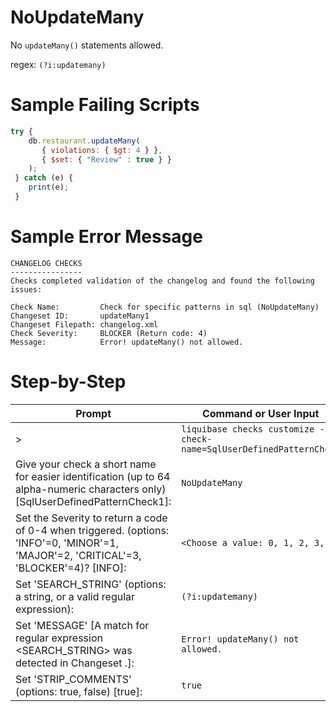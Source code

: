 # NoUpdateMany

No `updateMany()` statements allowed.

regex: `(?i:updatemany)`

# Sample Failing Scripts
``` javascript
try {
    db.restaurant.updateMany(
       { violations: { $gt: 4 } },
       { $set: { "Review" : true } }
    );
 } catch (e) {
    print(e);
 }
 ```

# Sample Error Message
```
CHANGELOG CHECKS
----------------
Checks completed validation of the changelog and found the following issues:

Check Name:         Check for specific patterns in sql (NoUpdateMany)
Changeset ID:       updateMany1
Changeset Filepath: changelog.xml
Check Severity:     BLOCKER (Return code: 4)
Message:            Error! updateMany() not allowed.
```

# Step-by-Step
| Prompt | Command or User Input |
| ------ | ----------------------|
| > | `liquibase checks customize --check-name=SqlUserDefinedPatternCheck` |
| Give your check a short name for easier identification (up to 64 alpha-numeric characters only) [SqlUserDefinedPatternCheck1]: | `NoUpdateMany` |
| Set the Severity to return a code of 0-4 when triggered. (options: 'INFO'=0, 'MINOR'=1, 'MAJOR'=2, 'CRITICAL'=3, 'BLOCKER'=4)? [INFO]: | `<Choose a value: 0, 1, 2, 3, 4>` |
| Set 'SEARCH_STRING' (options: a string, or a valid regular expression): | `(?i:updatemany)` |
| Set 'MESSAGE' [A match for regular expression <SEARCH_STRING> was detected in Changeset <CHANGESET>.]: | `Error! updateMany() not allowed.` |
| Set 'STRIP_COMMENTS' (options: true, false) [true]: | `true` |

